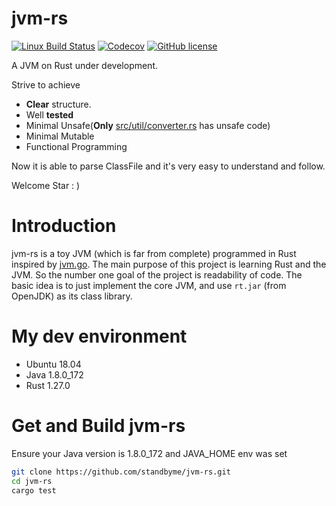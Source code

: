 # jvm-rs
[![Linux Build Status](https://img.shields.io/travis/standbyme/jvm-rs/master.svg?label=Linux%20build&style=flat-square)](https://travis-ci.org/standbyme/jvm-rs)
[![Codecov](https://img.shields.io/codecov/c/github/standbyme/jvm-rs.svg?style=flat-square)](https://codecov.io/gh/standbyme/jvm-rs)
[![GitHub license](https://img.shields.io/badge/license-MIT-blue.svg?style=flat-square)](https://github.com/standbyme/jvm-rs/) 

A JVM on Rust under development.

Strive to achieve 
- **Clear** structure.
- Well **tested**
- Minimal Unsafe(**Only** [src/util/converter.rs](https://github.com/standbyme/jvm-rs/blob/master/src/util/converter.rs) has unsafe code)
- Minimal Mutable
- Functional Programming

Now it is able to parse ClassFile and it's very easy to understand and follow.

Welcome Star : )

# Introduction
jvm-rs is a toy JVM (which is far from complete) programmed in Rust inspired by [jvm.go](https://github.com/zxh0/jvm.go). The main purpose of this project is learning Rust and the JVM. So the number one goal of the project is readability of code. The basic idea is to just implement the core JVM, and use `rt.jar` (from OpenJDK) as its class library.

# My dev environment
  * Ubuntu 18.04
  * Java 1.8.0_172
  * Rust 1.27.0

# Get and Build jvm-rs
Ensure your Java version is 1.8.0_172 and JAVA_HOME env was set
```sh
git clone https://github.com/standbyme/jvm-rs.git
cd jvm-rs
cargo test
```
